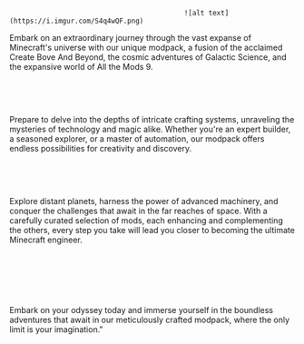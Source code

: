 
                                               ![alt text](https://i.imgur.com/S4q4wQF.png)



Embark on an extraordinary journey through the vast expanse of Minecraft's universe with our unique modpack, a fusion of the acclaimed Create Bove And Beyond, the cosmic adventures of Galactic Science, and the expansive world of All the Mods 9.

 

 

Prepare to delve into the depths of intricate crafting systems, unraveling the mysteries of technology and magic alike. Whether you're an expert builder, a seasoned explorer, or a master of automation, our modpack offers endless possibilities for creativity and discovery.

 

 

Explore distant planets, harness the power of advanced machinery, and conquer the challenges that await in the far reaches of space. With a carefully curated selection of mods, each enhancing and complementing the others, every step you take will lead you closer to becoming the ultimate Minecraft engineer.

 

 

 

Embark on your odyssey today and immerse yourself in the boundless adventures that await in our meticulously crafted modpack, where the only limit is your imagination."



 



 

